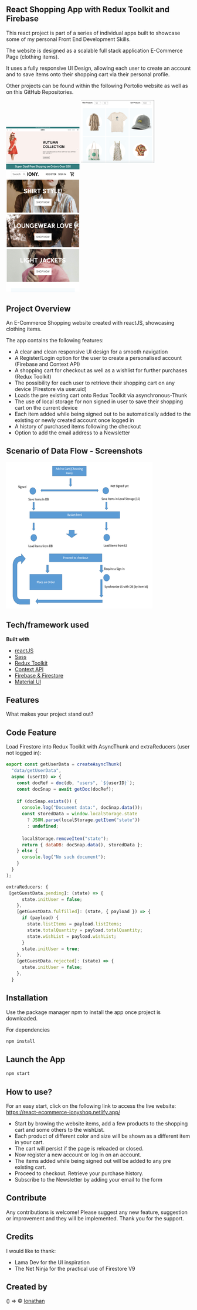 ## React Shopping App with Redux Toolkit and Firebase

This react project is part of a series of individual apps built to showcase some of my personal Front End Development Skills.

The website is designed as a scalable full stack application E-Commerce Page (clothing items).

It uses a fully responsive UI Design, allowing each user to create an account and to save items onto their shopping cart via their personal profile.

Other projects can be found within the following Portolio website as well as on this GitHub Repositories.

<img src="/public/screenshots/screenshot1.png" width="200">
<img src="/public/screenshots/screenshot2.png" width="200">
<img src="/public/screenshots/screenshot3.png" width="200">

## Project Overview

An E-Commerce Shopping website created with reactJS, showcasing clothing items.

The app contains the following features:

- A clear and clean responsive UI design for a smooth navigation
- A Register/Login option for the user to create a personalised account (Firebase and Context API)
- A shopping cart for checkout as well as a wishlist for further purchases (Redux Toolkit)
- The possibility for each user to retrieve their shopping cart on any device (Firestore via user.uid)
- Loads the pre existing cart onto Redux Toolkit via asynchronous-Thunk
- The use of local storage for non signed in user to save their shopping cart on the current device
- Each item added while being signed out to be automatically added to the existing or newly created account once logged in
- A history of purchased items following the checkout
- Option to add the email address to a Newsletter

## Scenario of Data Flow - Screenshots

<img src="/public/screenshots/shopping-cart-data.png" width="400" height="400">

## Tech/framework used

<b>Built with</b>

- [reactJS](https://reactjs.org/)
- [Sass](https://sass-lang.com/)
- [Redux Toolkit](https://redux-toolkit.js.org/)
- [Context API](https://reactjs.org/docs/context.html)
- [Firebase & Firestore](https://firebase.google.com/)
- [Material UI](https://mui.com/)

## Features

What makes your project stand out?

## Code Feature

Load Firestore into Redux Toolkit with AsyncThunk and extraReducers (user not logged in):

```javascript
export const getUserData = createAsyncThunk(
  "data/getUserData",
  async (userID) => {
    const docRef = doc(db, "users", `${userID}`);
    const docSnap = await getDoc(docRef);

    if (docSnap.exists()) {
      console.log("Document data:", docSnap.data());
      const storedData = window.localStorage.state
        ? JSON.parse(localStorage.getItem("state"))
        : undefined;

      localStorage.removeItem("state");
      return { dataDB: docSnap.data(), storedData };
    } else {
      console.log("No such document");
    }
  }
);
```

```javascript
extraReducers: {
 [getGuestData.pending]: (state) => {
      state.initUser = false;
    },
    [getGuestData.fulfilled]: (state, { payload }) => {
      if (payload) {
        state.listItems = payload.listItems;
        state.totalQuantity = payload.totalQuantity;
        state.wishList = payload.wishList;
      }
      state.initUser = true;
    },
    [getGuestData.rejected]: (state) => {
      state.initUser = false;
    },
  }
```

## Installation

Use the package manager npm to install the app once project is downloaded.

For dependencies

```bash
npm install
```

## Launch the App

```javascript
npm start

```

## How to use?

For an easy start, click on the following link to access the live website:
https://react-ecommerce-ionyshop.netlify.app/

- Start by browing the website items, add a few products to the shopping cart and some others to the wishList.
- Each product of different color and size will be shown as a different item in your cart.
- The cart will persist if the page is reloaded or closed.
- Now register a new account or log in on an account.
- The items added while being signed out will be added to any pre existing cart.
- Proceed to checkout. Retrieve your purchase history.
- Subscribe to the Newsletter by adding your email to the form

## Contribute

Any contributions is welcome! Please suggest any new feature, suggestion or improvement and they will be implemented.
Thank you for the support.

## Credits

I would like to thank:

- Lama Dev for the UI inspiration
- The Net Ninja for the practical use of Firestore V9

## Created by

() => © [Ionathan](https://github.com/IonathanG)
